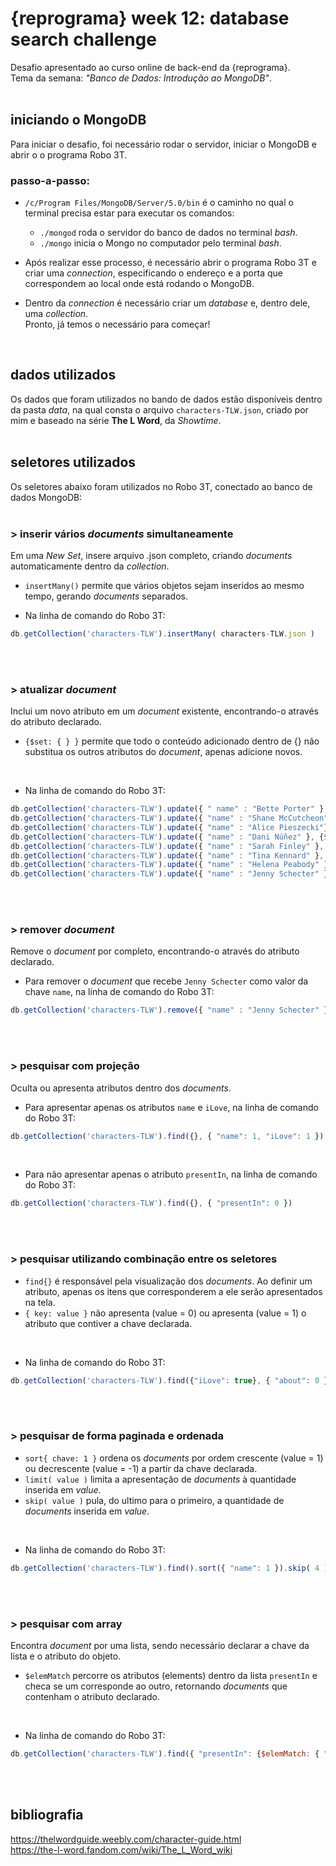 # {reprograma} week 12: database search challenge
Desafio apresentado ao curso online de back-end da {reprograma}.  
Tema da semana: *"Banco de Dados: Introdução ao MongoDB"*. 
<br>
<br>


## iniciando o MongoDB
Para iniciar o desafio, foi necessário rodar o servidor, iniciar o MongoDB e abrir o o programa Robo 3T. 
<br>

### passo-a-passo:
* `/c/Program Files/MongoDB/Server/5.0/bin` é o caminho no qual o terminal precisa estar para executar os comandos:

    * `./mongod` roda o servidor do banco de dados no terminal *bash*.
    * `./mongo` inicia o Mongo no computador pelo terminal *bash*.

* Após realizar esse processo, é necessário abrir o programa Robo 3T e criar uma *connection*, especificando o endereço e a porta que correspondem ao local onde está rodando o MongoDB. 
* Dentro da *connection* é necessário criar um *database* e, dentro dele, uma *collection*.  
Pronto, já temos o necessário para começar! 
<br>





## dados utilizados
Os dados que foram utilizados no bando de dados estão disponíveis dentro da pasta *data*, na qual consta o arquivo `characters-TLW.json`, criado por mim e baseado na série **The L Word**, da *Showtime*.
<br>
<br>


## seletores utilizados
Os seletores abaixo foram utilizados no Robo 3T, conectado ao banco de dados MongoDB: 
<br>
<br>


### > inserir vários *documents* simultaneamente
Em uma *New Set*, insere arquivo .json completo, criando *documents* automaticamente dentro da *collection*.

* `insertMany()` permite que vários objetos sejam inseridos ao mesmo tempo, gerando *documents* separados.

* Na linha de comando do Robo 3T: <br>
~~~javascript
db.getCollection('characters-TLW').insertMany( characters-TLW.json )
~~~
<br>
<br>


### > atualizar *document*
Inclui um novo atributo em um *document* existente, encontrando-o através do atributo declarado.

* `{$set: { } }` permite que todo o conteúdo adicionado dentro de {} não substitua os outros atributos do *document*, apenas adicione novos.
<br>

* Na linha de comando do Robo 3T: <br>
~~~javascript
db.getCollection('characters-TLW').update({ " name" : "Bette Porter" }, {$set: { "iLove": true }})
db.getCollection('characters-TLW').update({ "name" : "Shane McCutcheon" }, {$set: { "iLove": false }})
db.getCollection('characters-TLW').update({ "name" : "Alice Pieszecki"}, {$set: { "iLove": false }})
db.getCollection('characters-TLW').update({ "name" : "Dani Núñez" }, {$set: { "iLove": true }})
db.getCollection('characters-TLW').update({ "name" : "Sarah Finley" }, {$set: { "iLove": true }})
db.getCollection('characters-TLW').update({ "name" : "Tina Kennard" }, {$set: { "iLove": true }})
db.getCollection('characters-TLW').update({ "name" : "Helena Peabody" }, {$set: { "iLove": false }})
db.getCollection('characters-TLW').update({ "name" : "Jenny Schecter" }, {$set: { "iLove": false }})
~~~
<br>
<br>


### > remover *document*
Remove o *document* por completo, encontrando-o através do atributo declarado. 

* Para remover o *document* que recebe `Jenny Schecter` como valor da chave `name`, na linha de comando do Robo 3T: <br>
~~~javascript
db.getCollection('characters-TLW').remove({ "name" : "Jenny Schecter" })
~~~
<br>
<br>


### > pesquisar com projeção
Oculta ou apresenta atributos dentro dos *documents*. 

* Para apresentar apenas os atributos `name` e `iLove`, na linha de comando do Robo 3T: <br>
~~~javascript
db.getCollection('characters-TLW').find({}, { "name": 1, "iLove": 1 })
~~~
<br>

* Para não apresentar apenas o atributo `presentIn`, na linha de comando do Robo 3T: <br>
~~~javascript
db.getCollection('characters-TLW').find({}, { "presentIn": 0 })
~~~
<br>
<br>


### > pesquisar utilizando combinação entre os seletores
* `find{}` é responsável pela visualização dos *documents*. Ao definir um atributo, apenas os itens que corresponderem a ele serão apresentados na tela.
* `{ key: value }` não apresenta (value = 0) ou apresenta (value = 1) o atributo que contiver a chave declarada.
<br>

* Na linha de comando do Robo 3T: <br>
~~~javascript
db.getCollection('characters-TLW').find({"iLove": true}, { "about": 0 })
~~~
<br>
<br>


### > pesquisar de forma paginada e ordenada
* `sort{ chave: 1 }` ordena os *documents* por ordem crescente (value = 1) ou decrescente (value = -1) a partir da chave declarada.
* `limit( value )` limita a apresentação de *documents* à quantidade inserida em *value*.
* `skip( value )` pula, do ultimo para o primeiro, a quantidade de *documents* inserida em *value*.
<br>

* Na linha de comando do Robo 3T: <br>
~~~javascript
db.getCollection('characters-TLW').find().sort({ "name": 1 }).skip( 4 ).limit( 3 )
~~~
<br>
<br>


### > pesquisar com array
Encontra *document* por uma lista, sendo necessário declarar a chave da lista e o atributo do objeto.

* `$elemMatch` percorre os atributos (elements) dentro da lista `presentIn` e checa se um corresponde ao outro, retornando *documents* que contenham o atributo declarado.
<br>

* Na linha de comando do Robo 3T: <br>
~~~javascript
db.getCollection('characters-TLW').find({ "presentIn": {$elemMatch: { "originalVersion": "Mia Kirshner, Jennifer Beals, Pam Grier, Laurel Holloman, Erin Daniels, Leisha Hailey and Katherine Moennig star in this intimate drama series about a group of lesbian friends struggling with romance and careers in Los Angeles" }}})
~~~
<br>
<br>


## bibliografia
https://thelwordguide.weebly.com/character-guide.html <br>
https://the-l-word.fandom.com/wiki/The_L_Word_wiki